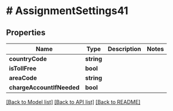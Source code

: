 # # AssignmentSettings41

## Properties

Name | Type | Description | Notes
------------ | ------------- | ------------- | -------------
**countryCode** | **string** |  |
**isTollFree** | **bool** |  |
**areaCode** | **string** |  |
**chargeAccountIfNeeded** | **bool** |  |

[[Back to Model list]](../../README.md#models) [[Back to API list]](../../README.md#endpoints) [[Back to README]](../../README.md)
